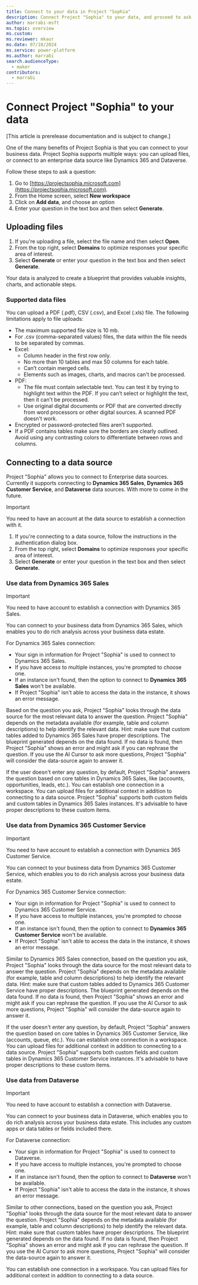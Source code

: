 ```yaml
---
title: Connect to your data in Project "Sophia"
description: Connect Project "Sophia" to your data, and proceed to ask questions and reason over strategic decisions.
author: marrabi-msft
ms.topic: overview
ms.custom: 
ms.reviewer: mkaur
ms.date: 07/10/2024
ms.service: power-platform
ms.author: marrabi
search.audienceType:
  - maker
contributors:
  - marrabi
---
```


# Connect Project "Sophia" to your data

[This article is prerelease documentation and is subject to change.]

One of the many benefits of Project Sophia is that you can connect to your business data. Project Sophia supports multiple ways: you can upload files, or connect to an enterprise data source like Dynamics 365 and Dataverse.

Follow these steps to ask a question:

1. Go to [https://projectsophia.microsoft.com](https://projectsophia.microsoft.com).
1. From the Home screen, select **New workspace** 
1. Click on **Add data**, and choose an option
1. Enter your question in the text box and then select **Generate**.


## Uploading files

1. If you're uploading a file, select the file name and then select **Open**. 
1. From the top right, select **Domains** to optimize  responses your specific area of interest. 
1. Select **Generate** or enter your question in the text box and then select **Generate**.

Your data is analyzed to create a blueprint that provides valuable insights, charts, and actionable steps.

### Supported data files

You can upload a PDF (.pdf), CSV (.csv), and Excel (.xls) file. The following limitations apply to file uploads:

- The maximum supported file size is 10 mb.
- For .csv (comma-separated values) files, the data within the file needs to be separated by commas. 
- Excel:
  - Column header in the first row only.
  - No more than 10 tables and max 50 columns for each table.
  - Can’t contain merged cells.
  - Elements such as images, charts, and macros can't be processed.
- PDF:
  - The file must contain selectable text. You can test it by trying to highlight text within the PDF. If you can’t select or highlight the text, then it can't be processed.
  - Use original digital documents or PDF that are converted directly from word processors or other digital sources. A scanned PDF doesn't work.
-	Encrypted or password-protected files aren’t supported.
- If a PDF contains tables make sure the borders are clearly outlined. Avoid using any contrasting colors to differentiate between rows and columns.


## Connecting to a data source

Project "Sophia" allows you to connect to Enterprise data sources. Currently it supports connecting to **Dynamics 365 Sales**, **Dynamics 365 Customer Service**, and **Dataverse** data sources. With more to come in the future.

> [!IMPORTANT]
> You need to have an account at the data source to establish a connection with it. 

1. If you're connecting to a data source, follow the instructions in the authentication dialog box.
1. From the top right, select **Domains** to optimize  responses your specific area of interest. 
1. Select **Generate** or enter your question in the text box and then select **Generate**.

### Use data from Dynamics 365 Sales

> [!IMPORTANT]
> You need to have account to establish a connection with Dynamics 365 Sales.

You can connect to your business data from Dynamics 365 Sales, which enables you to do rich analysis across your business data estate.

For Dynamics 365 Sales connection:
- Your sign in information for Project "Sophia" is used to connect to Dynamics 365 Sales.
- If you have access to multiple instances, you're prompted to choose one.
- If an instance isn't found, then the option to connect to **Dynamics 365 Sales** won't be available.
- If Project "Sophia" isn't able to access the data in the instance, it shows an error message.

Based on the question you ask, Project "Sophia" looks through the data source for the most relevant data to answer the question. Project "Sophia" depends on the metadata available (for example, table and column descriptions) to help identify the relevant data. Hint: make sure that custom tables added to Dynamics 365 Sales have proper descriptions. The blueprint generated depends on the data found. If no data is found, then Project "Sophia" shows an error and might ask if you can rephrase the question. If you use the AI Cursor to ask more questions, Project "Sophia" will consider the data-source again to answer it.

If the user doesn't enter any question, by default, Project "Sophia" answers the question based on core tables in Dynamics 365 Sales, like (accounts, opportunities, leads, etc.). You can establish one connection in a workspace. You can upload files for additional context in addition to connecting to a data source. Project "Sophia" supports both custom fields and custom tables in Dynamics 365 Sales instances. It's advisable to have proper descriptions to these custom items.

### Use data from Dynamics 365 Customer Service

> [!IMPORTANT]
> You need to have account to establish a connection with Dynamics 365 Customer Service.

You can connect to your business data from Dynamics 365 Customer Service, which enables you to do rich analysis across your business data estate.

For Dynamics 365 Customer Service connection:
- Your sign in information for Project "Sophia" is used to connect to Dynamics 365 Customer Service.
- If you have access to multiple instances, you're prompted to choose one.
- If an instance isn't found, then the option to connect to **Dynamics 365 Customer Service** won't be available.
- If Project "Sophia" isn't able to access the data in the instance, it shows an error message.

Similar to Dynamics 365 Sales connection, based on the question you ask, Project "Sophia" looks through the data source for the most relevant data to answer the question. Project "Sophia" depends on the metadata available (for example, table and column descriptions) to help identify the relevant data. Hint: make sure that custom tables added to Dynamics 365 Customer Service have proper descriptions. The blueprint generated depends on the data found. If no data is found, then Project "Sophia" shows an error and might ask if you can rephrase the question. If you use the AI Cursor to ask more questions, Project "Sophia" will consider the data-source again to answer it.

If the user doesn't enter any question, by default, Project "Sophia" answers the question based on core tables in Dynamics 365 Customer Service, like (accounts, queue, etc.). You can establish one connection in a workspace. You can upload files for additional context in addition to connecting to a data source. Project "Sophia" supports both custom fields and custom tables in Dynamics 365 Customer Service instances. It's advisable to have proper descriptions to these custom items.

### Use data from Dataverse

> [!IMPORTANT]
> You need to have account to establish a connection with Dataverse.

You can connect to your business data in Dataverse, which enables you to do rich analysis across your business data estate. This includes any custom apps or data tables or fields included there.

For Dataverse connection:
- Your sign in information for Project "Sophia" is used to connect to Dataverse.
- If you have access to multiple instances, you're prompted to choose one.
- If an instance isn't found, then the option to connect to **Dataverse** won't be available.
- If Project "Sophia" isn't able to access the data in the instance, it shows an error message.

Similar to other connections, based on the question you ask, Project "Sophia" looks through the data source for the most relevant data to answer the question. Project "Sophia" depends on the metadata available (for example, table and column descriptions) to help identify the relevant data. Hint: make sure that custom tables have proper descriptions. The blueprint generated depends on the data found. If no data is found, then Project "Sophia" shows an error and might ask if you can rephrase the question. If you use the AI Cursor to ask more questions, Project "Sophia" will consider the data-source again to answer it.

You can establish one connection in a workspace. You can upload files for additional context in addition to connecting to a data source.


